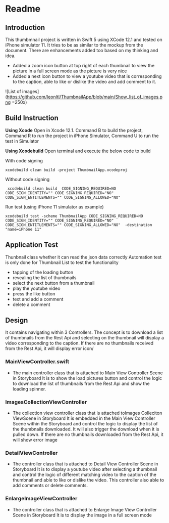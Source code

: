 
# Readme 
## Introduction
This thumbmnail project is written in Swift 5 using XCode 12.1 and tested on iPhone simulator 11. It tries to be as similar to the mockup from the document. There are enhancements added too based on my thinking and idea.
- Added a zoom icon button at top right of each thumbnail to view the picture in a full screen mode as the picture is very nice
- Added a next icon button to view a youtube video that is corresponding to the caption, able to like or dislike the video and add comment to it. 

![List of images](https://github.com/leonltl/ThumbnailApp/blob/main/Show_list_of_images.png =250x)

## Build Instruction
**Using Xcode**
Open in Xcode 12.1. 
Command B to build the project, Command R to run the project in iPhone Simulator, Command U to run the test in Simulator 

**Using Xcodebuild**
Open terminal and execute the below code to build 

With code signing
 ```
 xcodebuild clean build -project ThumbnailApp.xcodeproj
```

Without code signing
```
 xcodebuild clean build  CODE_SIGNING_REQUIRED=NO CODE_SIGN_IDENTITY="" CODE_SIGNING_REQUIRED="NO" CODE_SIGN_ENTITLEMENTS="" CODE_SIGNING_ALLOWED="NO"
 ```
 
Run test (using iPhone 11 simulator as example)
```
xcodebuild test -scheme ThumbnailApp CODE_SIGNING_REQUIRED=NO CODE_SIGN_IDENTITY="" CODE_SIGNING_REQUIRED="NO" CODE_SIGN_ENTITLEMENTS="" CODE_SIGNING_ALLOWED="NO"  -destination "name=iPhone 11"
```
## Application Test
Thunbnail class whether it can read the json data correctly
Automation test is only done for Thumbnail List to test the functionality
- tapping of the loading button 
- revealing the list of thumbnails
- select the next button from a thumbnail
- play the youtube video
- press the like button
- text and add a comment
- delete a comment



## Design
It contains navigating within 3 Controllers. The concept is to download a list of thumbnails from the Rest Api and selecting on the thumbnail will display a video corresponding to the caption. If there are no thumbnails received from the Rest Api, it will display error icon/  

### MainViewController.swift
- The main controller class that is attached to Main View Controller Scene in Storyboard
It is to show the load pictures button and control the logic to download the list of thumbnails from the Rest Api and show the loading spinner.

### ImagesCollectionViewController
- The collection view controller class that is attached toImages Colleciton ViewScene in Storyboard
It is embedded in the Main View Controller Scene within the Storyboard and control the logic to display the list of the thumbnails downloaded. It will also trigger the download when it is pulled down. If there are no thumbnails downloaded from the Rest Api, it will show error image

### DetailViewController
-  The controller class that is attached to Detail View Controller Scene in Storyboard 
It is to display a youtube video after selecting a thumbnail and control the logic of different matching video to the caption of the thumbnail and able to like or dislike the video. This controller also able to add comments or delete comments. 

### EnlargeImageViewController
-  The controller class that is attached to Enlarge Image View Controller Scene in Storyboard 
It is to display the image in a full screen mode  

